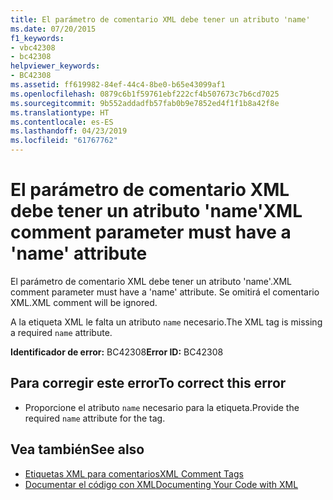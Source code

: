 ```yaml
---
title: El parámetro de comentario XML debe tener un atributo 'name'
ms.date: 07/20/2015
f1_keywords:
- vbc42308
- bc42308
helpviewer_keywords:
- BC42308
ms.assetid: ff619982-84ef-44c4-8be0-b65e43099af1
ms.openlocfilehash: 0879c6b1f59761ebf222cf4b507673c7b6cd7025
ms.sourcegitcommit: 9b552addadfb57fab0b9e7852ed4f1f1b8a42f8e
ms.translationtype: HT
ms.contentlocale: es-ES
ms.lasthandoff: 04/23/2019
ms.locfileid: "61767762"
---
```

# <a name="xml-comment-parameter-must-have-a-name-attribute"></a><span data-ttu-id="55b77-102">El parámetro de comentario XML debe tener un atributo 'name'</span><span class="sxs-lookup"><span data-stu-id="55b77-102">XML comment parameter must have a 'name' attribute</span></span>
<span data-ttu-id="55b77-103">El parámetro de comentario XML debe tener un atributo 'name'.</span><span class="sxs-lookup"><span data-stu-id="55b77-103">XML comment parameter must have a 'name' attribute.</span></span> <span data-ttu-id="55b77-104">Se omitirá el comentario XML.</span><span class="sxs-lookup"><span data-stu-id="55b77-104">XML comment will be ignored.</span></span>  
  
 <span data-ttu-id="55b77-105">A la etiqueta XML le falta un atributo `name` necesario.</span><span class="sxs-lookup"><span data-stu-id="55b77-105">The XML tag is missing a required `name` attribute.</span></span>  
  
 <span data-ttu-id="55b77-106">**Identificador de error:** BC42308</span><span class="sxs-lookup"><span data-stu-id="55b77-106">**Error ID:** BC42308</span></span>  
  
## <a name="to-correct-this-error"></a><span data-ttu-id="55b77-107">Para corregir este error</span><span class="sxs-lookup"><span data-stu-id="55b77-107">To correct this error</span></span>  
  
- <span data-ttu-id="55b77-108">Proporcione el atributo `name` necesario para la etiqueta.</span><span class="sxs-lookup"><span data-stu-id="55b77-108">Provide the required `name` attribute for the tag.</span></span>  
  
## <a name="see-also"></a><span data-ttu-id="55b77-109">Vea también</span><span class="sxs-lookup"><span data-stu-id="55b77-109">See also</span></span>

- [<span data-ttu-id="55b77-110">Etiquetas XML para comentarios</span><span class="sxs-lookup"><span data-stu-id="55b77-110">XML Comment Tags</span></span>](../../visual-basic/language-reference/xmldoc/index.md)
- [<span data-ttu-id="55b77-111">Documentar el código con XML</span><span class="sxs-lookup"><span data-stu-id="55b77-111">Documenting Your Code with XML</span></span>](../../visual-basic/programming-guide/program-structure/documenting-your-code-with-xml.md)
